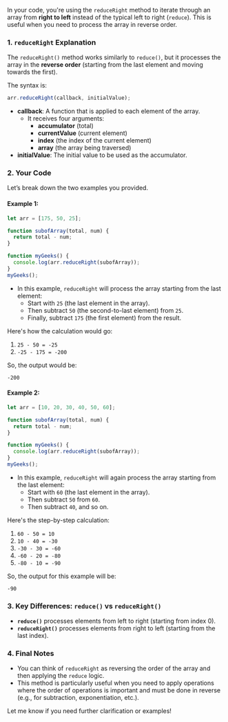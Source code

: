 In your code, you're using the `reduceRight` method to iterate through an array from **right to left** instead of the typical left to right (`reduce`). This is useful when you need to process the array in reverse order.

### **1. `reduceRight` Explanation**

The `reduceRight()` method works similarly to `reduce()`, but it processes the array in the **reverse order** (starting from the last element and moving towards the first). 

The syntax is:
```javascript
arr.reduceRight(callback, initialValue);
```

- **callback**: A function that is applied to each element of the array.
  - It receives four arguments: 
    - **accumulator** (total)
    - **currentValue** (current element)
    - **index** (the index of the current element)
    - **array** (the array being traversed)
- **initialValue**: The initial value to be used as the accumulator.

### **2. Your Code**

Let’s break down the two examples you provided.

#### **Example 1:**
```javascript
let arr = [175, 50, 25];

function subofArray(total, num) {
  return total - num;
}

function myGeeks() {
  console.log(arr.reduceRight(subofArray));
}
myGeeks();
```
- In this example, `reduceRight` will process the array starting from the last element:
  - Start with `25` (the last element in the array).
  - Then subtract `50` (the second-to-last element) from `25`.
  - Finally, subtract `175` (the first element) from the result.

Here's how the calculation would go:
1. `25 - 50 = -25`
2. `-25 - 175 = -200`

So, the output would be:
```
-200
```

#### **Example 2:**
```javascript
let arr = [10, 20, 30, 40, 50, 60];

function subofArray(total, num) {
  return total - num;
}

function myGeeks() {
  console.log(arr.reduceRight(subofArray));
}
myGeeks();
```
- In this example, `reduceRight` will again process the array starting from the last element:
  - Start with `60` (the last element in the array).
  - Then subtract `50` from `60`.
  - Then subtract `40`, and so on.

Here's the step-by-step calculation:
1. `60 - 50 = 10`
2. `10 - 40 = -30`
3. `-30 - 30 = -60`
4. `-60 - 20 = -80`
5. `-80 - 10 = -90`

So, the output for this example will be:
```
-90
```

### **3. Key Differences: `reduce()` vs `reduceRight()`**

- **`reduce()`** processes elements from left to right (starting from index 0).
- **`reduceRight()`** processes elements from right to left (starting from the last index).

### **4. Final Notes**
- You can think of `reduceRight` as reversing the order of the array and then applying the `reduce` logic.
- This method is particularly useful when you need to apply operations where the order of operations is important and must be done in reverse (e.g., for subtraction, exponentiation, etc.).

Let me know if you need further clarification or examples!